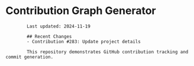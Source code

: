 # Contribution Graph Generator
            
            Last updated: 2024-11-19
            
            ## Recent Changes
            - Contribution #283: Update project details
            
            This repository demonstrates GitHub contribution tracking and commit generation.
        
